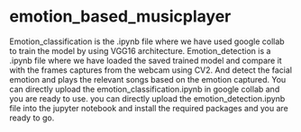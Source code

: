 # emotion_based_musicplayer
Emotion_classification is the .ipynb file where we have used google collab to train the model by using VGG16 architecture.
Emotion_detection is a .ipynb file where we have loaded the saved trained model and compare it with the frames captures from the webcam using CV2. 
And detect the facial emotion and plays the relevant songs based on the emotion captured.
You can directly upload the emotion_classification.ipynb in google collab and you are ready to use.
you can directly upload the emotion_detection.ipynb file into the jupyter notebook and install the required packages and you are ready to go.

